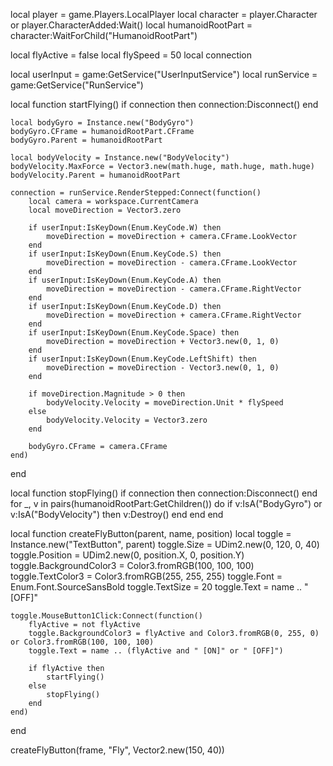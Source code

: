 local player = game.Players.LocalPlayer
local character = player.Character or player.CharacterAdded:Wait()
local humanoidRootPart = character:WaitForChild("HumanoidRootPart")

local flyActive = false
local flySpeed = 50
local connection

local userInput = game:GetService("UserInputService")
local runService = game:GetService("RunService")

local function startFlying()
    if connection then connection:Disconnect() end

    local bodyGyro = Instance.new("BodyGyro")
    bodyGyro.CFrame = humanoidRootPart.CFrame
    bodyGyro.Parent = humanoidRootPart
    
    local bodyVelocity = Instance.new("BodyVelocity")
    bodyVelocity.MaxForce = Vector3.new(math.huge, math.huge, math.huge)
    bodyVelocity.Parent = humanoidRootPart

    connection = runService.RenderStepped:Connect(function()
        local camera = workspace.CurrentCamera
        local moveDirection = Vector3.zero
        
        if userInput:IsKeyDown(Enum.KeyCode.W) then
            moveDirection = moveDirection + camera.CFrame.LookVector
        end
        if userInput:IsKeyDown(Enum.KeyCode.S) then
            moveDirection = moveDirection - camera.CFrame.LookVector
        end
        if userInput:IsKeyDown(Enum.KeyCode.A) then
            moveDirection = moveDirection - camera.CFrame.RightVector
        end
        if userInput:IsKeyDown(Enum.KeyCode.D) then
            moveDirection = moveDirection + camera.CFrame.RightVector
        end
        if userInput:IsKeyDown(Enum.KeyCode.Space) then
            moveDirection = moveDirection + Vector3.new(0, 1, 0)
        end
        if userInput:IsKeyDown(Enum.KeyCode.LeftShift) then
            moveDirection = moveDirection - Vector3.new(0, 1, 0)
        end

        if moveDirection.Magnitude > 0 then
            bodyVelocity.Velocity = moveDirection.Unit * flySpeed
        else
            bodyVelocity.Velocity = Vector3.zero
        end

        bodyGyro.CFrame = camera.CFrame
    end)
end

local function stopFlying()
    if connection then connection:Disconnect() end
    for _, v in pairs(humanoidRootPart:GetChildren()) do
        if v:IsA("BodyGyro") or v:IsA("BodyVelocity") then
            v:Destroy()
        end
    end
end

local function createFlyButton(parent, name, position)
    local toggle = Instance.new("TextButton", parent)
    toggle.Size = UDim2.new(0, 120, 0, 40)
    toggle.Position = UDim2.new(0, position.X, 0, position.Y)
    toggle.BackgroundColor3 = Color3.fromRGB(100, 100, 100)
    toggle.TextColor3 = Color3.fromRGB(255, 255, 255)
    toggle.Font = Enum.Font.SourceSansBold
    toggle.TextSize = 20
    toggle.Text = name .. " [OFF]"

    toggle.MouseButton1Click:Connect(function()
        flyActive = not flyActive
        toggle.BackgroundColor3 = flyActive and Color3.fromRGB(0, 255, 0) or Color3.fromRGB(100, 100, 100)
        toggle.Text = name .. (flyActive and " [ON]" or " [OFF]")

        if flyActive then
            startFlying()
        else
            stopFlying()
        end
    end)
end

createFlyButton(frame, "Fly", Vector2.new(150, 40))